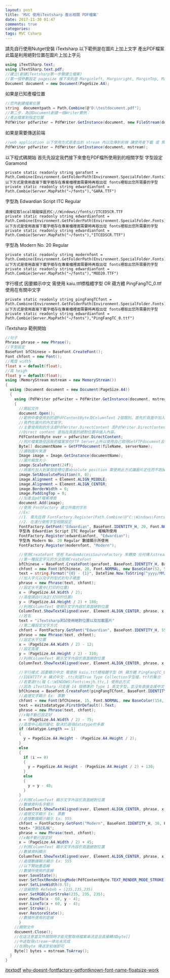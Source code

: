 ```yaml
---
layout: post
title: 'MVC 使用iTextsharp 產出相關 PDF檔案'
date: 2017-11-30 01:47
comments: true
categories:
tags: MVC Csharp
---
```

請先自行使用Nutget安裝 iTextsharp
以下範例是在圖片上加上文字 產出PDF檔案此篇是利用絕對位置在圖片上加上字元
```cs
using iTextSharp.text;
using iTextSharp.text.pdf;
//建立(創建iTextsharp第一步驟建立檔案)
//第一個參數設定 pagesize 接下來則是 Marginleft, Marginright, MarginTop, MarginBottom
Document document = new Document(PageSize.A4);
```
如果是已知產檔位置
```cs
//您所創建檔案位置
string  documentpath = Path.Combine(@"D:\testdocument.pdf");
//第二步，為該Document創建一個Writer實例：
//產出檔案到指定位置
PdfWriter pdfwriter = PdfWriter.GetInstance(document, new FileStream(documentpath, FileMode.Create));
```
如果是需要傳送前端
```cs
//web application 以下使用方式是產出到 stream 內以及傳到前端 讓使用者下載 或 預覽 dispose()
PdfWriter pdfwriter = PdfWriter.GetInstance(document, mstream);
```
以下程式碼開始
首先先設定我們接下來會在PDF檔所使用到的相關字型
字型設定 Garamond

	private static readonly string garafont = Path.Combine(Environment.GetFolderPath(Environment.SpecialFolder.Fonts),"GARA.TTF");
	以下方式是使用直接下載字樣存在專案檔裡面需要時再取出從 fonts裡取出您所需要的字型
	private static readonly string edwardianfont = Path.Combie(Server.MapPath("~/fonts"),"GARA.TTF")

字型為 Edwardian Script ITC Regular

	直接從取local端磁碟區的C://Windows//fonts//ITCEDSCR.TTF
	private static readonly string edwardianfont = Path.Combine(Environment.GetFolderPath(Environment.SpecialFolder.Fonts),"ITCEDSCR.TTF");
	以下方式是使用直接下載字樣存在專案檔裡面需要時再取出從 fonts裡取出您所需要的字型
	private static readonly string edwardianfont = Path.Combie(Server.MapPath("~/fonts"),"ITCEDSCR.TTF")

字型為 Modern No. 20 Regular

	private static readonly string modernfont = Path.Combine(Environment.GetFolderPath(Environment.SpecialFolder.Fonts),"MOD20.TTF");
	以下方式是使用直接下載字樣存在專案檔裡面需要時再取出從 fonts裡取出您所需要的字型
	private static readonly string edwardianfont = Path.Combie(Server.MapPath("~/fonts"),"MOD20.TTF")

字行樣式 因要顯示中文 需使用 kaiu.ttf標楷體字型 OR 蘋方體 PingFangTC_0.ttf使用在有關中文字

	private static readonly string pingFangTCfont = Path.Combine(Environment.GetFolderPath(Environment.SpecialFolder.Fonts),"PingFangTC_0.ttf");
	以下方式是使用直接下載字樣存在專案檔裡面需要時再取出從 fonts裡取出您所需要的字型
	private static readonly string edwardianfont = Path.Combie(Server.MapPath("~/fonts"),"PingFangTC_0.ttf")

iTextsharp 範例開始
```cs
//句子
Phrase phrase = new Phrase();
//字型設定
BaseFont bfChinese = BaseFont.CreateFont();
Font chfont = new Font();
//寬度 width
float x = default(float);
//高 heigh
float y = default(float);
using (MemoryStream mstream = new MemoryStream())
{
  using (Document document = new Document(PageSize.A4))
  {
    using (PdfWriter pdfwriter = PdfWriter.GetInstance(document, mstream))
    {
      //開起文件
      document.Open();
      //範例中會使用到的是PdfContentByte及ColumnText 2個類別。首先於頁面中加入一張圖檔，
      //我們在圖片的內文寫字。
      //主要使用到的方法是PdfWriter.DirectContent 及PdfWriter.DirectContentUnder：
      //Direct content 是指在頁面的絕對位置中插入內容。
      PdfContentByte over = pdfwriter.DirectContent;
      //照片檔案路徑因我把檔案放在FTP Server上所以使用自己寫得GetFTPdocument去做取得檔案動作並且回傳Byte[]
      Byte[] documentName = GetFTPdocument(fileName, serverName);
      //讀取圖片來源
      Image image = Image.GetInstance(documentName);
      //圖片縮放大小
      image.ScalePercent(24f);
      //將圖片加入到某個座標位置absolute position 需使用此方式讓圖片定住而不跑掉
      image.SetAbsolutePosition(0, 0);
      image.Alignment = Element.ALIGN_MIDDLE;
      image.Alignment = Element.ALIGN_CENTER;
      image.BorderWidth = 0;
      image.PaddingTop = 0;
      //加進去pdf檔案裡面
      document.Add(image);
      //使用 FontFactory 建立所需的字形
      //Ex:
      //1. 需先註冊 FontFactory.Register(Path.Combine(@"C:\Windows\Fonts\ITCEDSCR.TTF"), "Edwardian");
      //2. 在進行使用字型相關設定
      FontFactory.GetFont("Edwardian", BaseFont.IDENTITY_H, 20, Font.NORMAL, new BaseColor(52, 52, 52));
      字型為 Edwardian Script ITC Regular 暱稱所使用
      FontFactory.Register(edwardianfont, "Edwardian");
      字型為 Modern No. 20 Regular 數據顯示所使用
      FontFactory.Register(modernfont, "Modern");

      //使用CreateFont 使用 RandomAccessSourceFactory 來轉換 任何傳入stream格式
      //第一種設定字元的方法使用CreateFont
      bfChinese = BaseFont.CreateFont(garafont, BaseFont.IDENTITY_H, BaseFont.NOT_EMBEDDED);
      chfont = new Font(bfChinese, 20, Font.NORMAL, new BaseColor(52, 52, 52));
      text = string.Format("{0} - {1}", DateTime.Now.ToString("yyyy/MM/dd"), DateTime.Now.AddMonths(1).ToString("yyyy/MM/dd"));
      //加入字元以及字的型式到句子裡面
      phrase = new Phrase(text, chfont);
      //設定水平置中(打印的位置)
      x = (PageSize.A4.Width / 2);
      //高度請自行決定(打印的位置)
      y = (PageSize.A4.Height / 2) + 180;
      //利用ColumnText 使用示文字內容於頁面絕對位置
      ColumnText.ShowTextAligned(over, Element.ALIGN_CENTER, phrase, x, y, 0);
      //姓名
      text = "iTextsharp測試使用絕對位置以及加載圖片"
      //第二種設定文字方式
      chfont = FontFactory.GetFont("Edwardian", BaseFont.IDENTITY_H, 55, Font.NORMAL, new BaseColor(52, 52, 52));
      phrase = new Phrase(text, chfont);
      //設定水平位置
      x = (PageSize.A4.Width / 2) - 12;
      //設定高度
      y = (PageSize.A4.Height / 2) - 310;
      //利用ColumnText 顯示文字內容於頁面絕對位置
      ColumnText.ShowTextAligned(over, Element.ALIGN_CENTER, phrase, x, y, 0);

      //字行樣式 因要顯示中文 需使用 kaiu.ttf標楷體字型 OR 蘋方體 PingFangTC_0.ttf
      //IDENTITY_H 橫式中文 .ttc則是True Type Collection字型檔，ttf的集合
      //若要選ttc檔 C:\WINDOWS\Fonts\msjh.ttc,1 使用此方式
      //因為 iTextSharp 只支援 14 個標準的 Type 1 英文字型，並沒有直接支援中文字型的顯示，取而代之的是你必須自行指定中文字型來源才能獲得解決，所以在此整理顯示中文字的幾種解決方案。
      bfChinese = BaseFont.CreateFont(pingFangTCfont, BaseFont.IDENTITY_H, BaseFont.NOT_EMBEDDED);
      //處理文字顯示 Ex: 票數
      chfont = new Font(bfChinese, 15, Font.NORMAL, new BaseColor(154, 154, 154));
      text = exitsdatatype.FirstOrDefault().Text;
      phrase = new Phrase(text, chfont);
      //x軸不動已設定好
      x = (PageSize.A4.Width / 2) - 75;
      //高度中心點的變化 取決於選項datatype的多寡
      if (datatype.Length == 1)
      {
        y = PageSize.A4.Height - (PageSize.A4.Height / 2);
      }
      else
      {
        if (i == 0)
        {
          y = PageSize.A4.Height - (PageSize.A4.Height / 2) + 130;
        }
        else
        {
          y = y - 40;
        }
      }
      //利用ColumnText 顯示文字內容於頁面絕對位置
      //數據資料名字顯示
      ColumnText.ShowTextAligned(over, Element.ALIGN_CENTER, phrase, x, y, 0);
      //處理文字顯示 Ex: 票數
      //處理數據顯示顯示 Ex: 555
      chfont = FontFactory.GetFont("Modern", BaseFont.IDENTITY_H, 30, Font.NORMAL, new BaseColor(226, 164, 62));
      text= "測試名稱";
      phrase = new Phrase(text, chfont);
      //x軸不動已設定好
      x = (PageSize.A4.Width / 2) + 45;
      //利用ColumnText 顯示文字內容於頁面絕對位置
      //數據資料顯示
      ColumnText.ShowTextAligned(over, Element.ALIGN_CENTER, phrase, x, y, 0);
      //處理數據顯示顯示 Ex: 555
      //以下開始畫底線
      //數據所使用的底線
      over.SaveState();
      over.SetTextRenderingMode(PdfContentByte.TEXT_RENDER_MODE_STROKE);
      over.SetLineWidth(0.5);
      //底線顏色 #efebeb = (235,235,235)
      over.SetRGBColorStroke(235, 235, 235);
      over.MoveTo(x - 60, y - 4);
      over.LineTo(x + 60, y - 4);
      over.Stroke();
      over.RestoreState();
      //數據所使用的底線
      }
    //關閉文件
    document.Close();
    //在這注意當文件關閉時才能完整取得檔案串流並且直接轉成byte[]
    //中途取得stream一律尚未完成
    //在將byte 傳送至前端即可
    Byte[] bytes = mstream.ToArray();
  }
}
```
[itextpdf](https://developers.itextpdf.com/fr/node/1798)
[why-doesnt-fontfactory-getfontknown-font-name-floatsize-work](https://stackoverflow.com/questions/24007492/why-doesnt-fontfactory-getfontknown-font-name-floatsize-work)